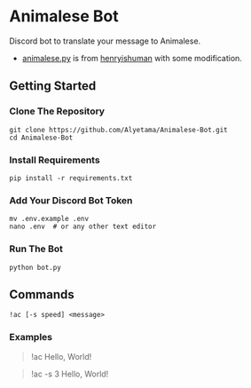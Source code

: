 # Animalese Bot

Discord bot to translate your message to Animalese.

- [animalese.py](./animalese.py) is from [henryishuman](https://www.youtube.com/watch?v=IKMjg2fEGgE) with some modification.

## Getting Started

### Clone The Repository

```shell
git clone https://github.com/Alyetama/Animalese-Bot.git
cd Animalese-Bot
```

### Install Requirements

```shell
pip install -r requirements.txt
```

### Add Your Discord Bot Token

```shell
mv .env.example .env
nano .env  # or any other text editor
```

### Run The Bot

```shell
python bot.py
```

## Commands

`!ac [-s speed] <message>`

### Examples

> !ac Hello, World!


> !ac -s 3 Hello, World!
